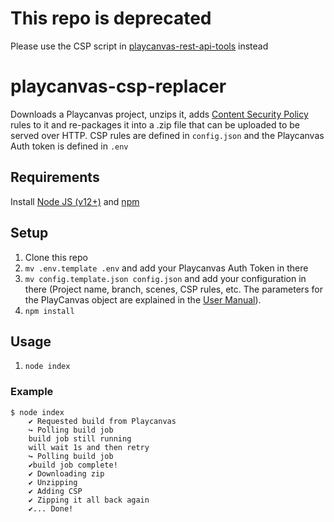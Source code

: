 # This repo is deprecated
Please use the CSP script in [playcanvas-rest-api-tools](https://github.com/playcanvas/playcanvas-rest-api-tools#downloading-a-build-and-add-csp-rules) instead

# playcanvas-csp-replacer
Downloads a Playcanvas project, unzips it, adds [Content Security Policy](https://developer.mozilla.org/en-US/docs/Web/HTTP/Headers/Content-Security-Policy) rules to it and re-packages it into a .zip file that can be uploaded to be served over HTTP.
CSP rules are defined in `config.json` and the Playcanvas Auth token is defined in `.env`

## Requirements
Install [Node JS (v12+)](https://nodejs.org/en/download/) and [npm](https://www.npmjs.com/get-npm)

## Setup
1. Clone this repo
2. `mv .env.template .env` and add your Playcanvas Auth Token in there
3. `mv config.template.json config.json` and add your configuration in there (Project name, branch, scenes, CSP rules, etc. The parameters for the PlayCanvas object are explained in the [User Manual](https://developer.playcanvas.com/en/user-manual/api/app-download/)).
4. `npm install`

## Usage
1. `node index`

### Example
```
$ node index
    ✔️ Requested build from Playcanvas
    ↪️ Polling build job
    build job still running
    will wait 1s and then retry
    ↪️ Polling build job
    ✔️build job complete!
    ✔ Downloading zip
    ✔️ Unzipping
    ✔️ Adding CSP
    ✔️ Zipping it all back again
    ✔️... Done!
```
